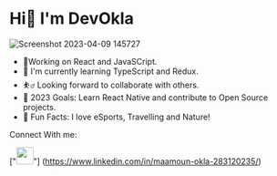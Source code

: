 # Hi👋 I'm DevOkla
![Screenshot 2023-04-09 145727](https://user-images.githubusercontent.com/103046974/230775366-5de34ba6-8c56-46d4-b519-f2f3325d881e.png)

- 💯Working on React and JavaSCript.
- 🌱 I'm currently learning TypeScript and Redux.
- ⛹️‍♂️	Looking forward to collaborate with others.
- 🥅 2023 Goals: Learn React Native and contribute to Open Source projects.
- 💫 Fun Facts: I love eSports, Travelling and Nature! 

Connect With me: 
 

 ["<img src="https://user-images.githubusercontent.com/103046974/230775546-bc0e3ad8-ec9a-4e89-b5d2-6e5f993edcaa.png"   width="30px" height="30px">"] (https://www.linkedin.com/in/maamoun-okla-283120235/)

